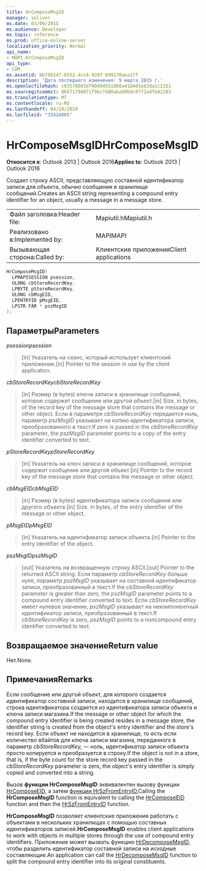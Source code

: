 ```yaml
---
title: HrComposeMsgID
manager: soliver
ms.date: 03/09/2015
ms.audience: Developer
ms.topic: reference
ms.prod: office-online-server
localization_priority: Normal
api_name:
- MAPI.HrComposeMsgID
api_type:
- COM
ms.assetid: bb76b147-6552-4cc4-920f-699170aea17f
description: 'Дата последнего изменения: 9 марта 2015 г.'
ms.openlocfilehash: c035780d3d790d94551860a418401e63da1c2151
ms.sourcegitcommit: 8657170d071f9bcf680aba50b9c07f2a4fb82283
ms.translationtype: MT
ms.contentlocale: ru-RU
ms.lasthandoff: 04/28/2019
ms.locfileid: "33424065"
---
```

# <a name="hrcomposemsgid"></a><span data-ttu-id="b22bb-103">HrComposeMsgID</span><span class="sxs-lookup"><span data-stu-id="b22bb-103">HrComposeMsgID</span></span>

  
  
<span data-ttu-id="b22bb-104">**Относится к**: Outlook 2013 | Outlook 2016</span><span class="sxs-lookup"><span data-stu-id="b22bb-104">**Applies to**: Outlook 2013 | Outlook 2016</span></span> 
  
<span data-ttu-id="b22bb-105">Создает строку ASCII, представляющую составной идентификатор записи для объекта, обычно сообщения в хранилище сообщений.</span><span class="sxs-lookup"><span data-stu-id="b22bb-105">Creates an ASCII string representing a compound entry identifier for an object, usually a message in a message store.</span></span> 
  
|||
|:-----|:-----|
|<span data-ttu-id="b22bb-106">Файл заголовка:</span><span class="sxs-lookup"><span data-stu-id="b22bb-106">Header file:</span></span>  <br/> |<span data-ttu-id="b22bb-107">Mapiutil.h</span><span class="sxs-lookup"><span data-stu-id="b22bb-107">Mapiutil.h</span></span>  <br/> |
|<span data-ttu-id="b22bb-108">Реализовано в:</span><span class="sxs-lookup"><span data-stu-id="b22bb-108">Implemented by:</span></span>  <br/> |<span data-ttu-id="b22bb-109">MAPI</span><span class="sxs-lookup"><span data-stu-id="b22bb-109">MAPI</span></span>  <br/> |
|<span data-ttu-id="b22bb-110">Вызывающая сторона:</span><span class="sxs-lookup"><span data-stu-id="b22bb-110">Called by:</span></span>  <br/> |<span data-ttu-id="b22bb-111">Клиентские приложения</span><span class="sxs-lookup"><span data-stu-id="b22bb-111">Client applications</span></span>  <br/> |
   
```cpp
HrComposeMsgID(
  LPMAPISESSION psession,
  ULONG cbStoreRecordKey,
  LPBYTE pStoreRecordKey,
  ULONG cbMsgEID,
  LPENTRYID pMsgEID,
  LPSTR FAR * pszMsgID
);
```

## <a name="parameters"></a><span data-ttu-id="b22bb-112">Параметры</span><span class="sxs-lookup"><span data-stu-id="b22bb-112">Parameters</span></span>

 <span data-ttu-id="b22bb-113">_psession_</span><span class="sxs-lookup"><span data-stu-id="b22bb-113">_psession_</span></span>
  
> <span data-ttu-id="b22bb-114">[in] Указатель на сеанс, который использует клиентский приложение.</span><span class="sxs-lookup"><span data-stu-id="b22bb-114">[in] Pointer to the session in use by the client application.</span></span> 
    
 <span data-ttu-id="b22bb-115">_cbStoreRecordKey_</span><span class="sxs-lookup"><span data-stu-id="b22bb-115">_cbStoreRecordKey_</span></span>
  
> <span data-ttu-id="b22bb-116">[in] Размер (в bytes) ключа записи в хранилище сообщений, которое содержит сообщение или другой объект.</span><span class="sxs-lookup"><span data-stu-id="b22bb-116">[in] Size, in bytes, of the record key of the message store that contains the message or other object.</span></span> <span data-ttu-id="b22bb-117">Если в параметре  _cbStoreRecordKey_ передается ноль, параметр  _pszMsgID_ указывает на копию идентификатора записи, преобразованного в текст.</span><span class="sxs-lookup"><span data-stu-id="b22bb-117">If zero is passed in the  _cbStoreRecordKey_ parameter, the  _pszMsgID_ parameter points to a copy of the entry identifier converted to text.</span></span> 
    
 <span data-ttu-id="b22bb-118">_pStoreRecordKey_</span><span class="sxs-lookup"><span data-stu-id="b22bb-118">_pStoreRecordKey_</span></span>
  
> <span data-ttu-id="b22bb-119">[in] Указатель на ключ записи в хранилище сообщений, которое содержит сообщение или другой объект.</span><span class="sxs-lookup"><span data-stu-id="b22bb-119">[in] Pointer to the record key of the message store that contains the message or other object.</span></span> 
    
 <span data-ttu-id="b22bb-120">_cbMsgEID_</span><span class="sxs-lookup"><span data-stu-id="b22bb-120">_cbMsgEID_</span></span>
  
> <span data-ttu-id="b22bb-121">[in] Размер (в bytes) идентификатора записи сообщения или другого объекта.</span><span class="sxs-lookup"><span data-stu-id="b22bb-121">[in] Size, in bytes, of the entry identifier of the message or other object.</span></span> 
    
 <span data-ttu-id="b22bb-122">_pMsgEID_</span><span class="sxs-lookup"><span data-stu-id="b22bb-122">_pMsgEID_</span></span>
  
> <span data-ttu-id="b22bb-123">[in] Указатель на идентификатор записи объекта.</span><span class="sxs-lookup"><span data-stu-id="b22bb-123">[in] Pointer to the entry identifier of the object.</span></span> 
    
 <span data-ttu-id="b22bb-124">_pszMsgID_</span><span class="sxs-lookup"><span data-stu-id="b22bb-124">_pszMsgID_</span></span>
  
> <span data-ttu-id="b22bb-125">[out] Указатель на возвращенную строку ASCII.</span><span class="sxs-lookup"><span data-stu-id="b22bb-125">[out] Pointer to the returned ASCII string.</span></span> <span data-ttu-id="b22bb-126">Если параметр  _cbStoreRecordKey больше_ нуля, параметр  _pszMsgID_ указывает на составной идентификатор записи, преобразованный в текст.</span><span class="sxs-lookup"><span data-stu-id="b22bb-126">If the  _cbStoreRecordKey_ parameter is greater than zero, the  _pszMsgID_ parameter points to a compound entry identifier converted to text.</span></span> <span data-ttu-id="b22bb-127">Если  _cbStoreRecordKey_ имеет нулевое значение,  _pszMsgID_ указывает на некомпонентный идентификатор записи, преобразованный в текст.</span><span class="sxs-lookup"><span data-stu-id="b22bb-127">If  _cbStoreRecordKey_ is zero,  _pszMsgID_ points to a noncompound entry identifier converted to text.</span></span> 
    
## <a name="return-value"></a><span data-ttu-id="b22bb-128">Возвращаемое значение</span><span class="sxs-lookup"><span data-stu-id="b22bb-128">Return value</span></span>

<span data-ttu-id="b22bb-129">Нет.</span><span class="sxs-lookup"><span data-stu-id="b22bb-129">None.</span></span>
  
## <a name="remarks"></a><span data-ttu-id="b22bb-130">Примечания</span><span class="sxs-lookup"><span data-stu-id="b22bb-130">Remarks</span></span>

<span data-ttu-id="b22bb-131">Если сообщение или другой объект, для которого создается идентификатор составной записи, находится в хранилище сообщений, строка идентификатора создается из идентификатора записи объекта и ключа записи магазина.</span><span class="sxs-lookup"><span data-stu-id="b22bb-131">If the message or other object for which the compound entry identifier is being created resides in a message store, the identifier string is created from the object's entry identifier and the store's record key.</span></span> <span data-ttu-id="b22bb-132">Если объект не находится в хранилище, то есть если количество вбайтов для ключа записи магазина, переданного в параметр  _cbStoreRecordKey,_ — ноль, идентификатор записи объекта просто копируется и преобразуется в строку.</span><span class="sxs-lookup"><span data-stu-id="b22bb-132">If the object is not in a store, that is, if the byte count for the store record key passed in the  _cbStoreRecordKey_ parameter is zero, the object's entry identifier is simply copied and converted into a string.</span></span> 
  
<span data-ttu-id="b22bb-133">Вызов **функции HrComposeMsgID** эквивалентен вызову функции [HrComposeEID,](hrcomposeeid.md) а затем [функции HrSzFromEntryID.](hrszfromentryid.md)</span><span class="sxs-lookup"><span data-stu-id="b22bb-133">Calling the **HrComposeMsgID** function is equivalent to calling the [HrComposeEID](hrcomposeeid.md) function and then the [HrSzFromEntryID](hrszfromentryid.md) function.</span></span> 
  
 <span data-ttu-id="b22bb-134">**HrComposeMsgID** позволяет клиентские приложения работать с объектами в нескольких хранилищах с помощью составных идентификаторов записей.</span><span class="sxs-lookup"><span data-stu-id="b22bb-134">**HrComposeMsgID** enables client applications to work with objects in multiple stores through the use of compound entry identifiers.</span></span> <span data-ttu-id="b22bb-135">Приложение может вызвать функцию [HrDecomposeMsgID,](hrdecomposemsgid.md) чтобы разделить идентификатор составной записи на исходные составляющие.</span><span class="sxs-lookup"><span data-stu-id="b22bb-135">An application can call the [HrDecomposeMsgID](hrdecomposemsgid.md) function to split the compound entry identifier into its original constituents.</span></span> 
  

